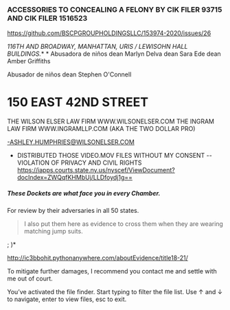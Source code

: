 ### ACCESSORIES TO CONCEALING A FELONY BY CIK FILER 93715 AND CIK FILER 1516523

https://github.com/BSCPGROUPHOLDINGSLLC/153974-2020/issues/26

*116TH AND BROADWAY, MANHATTAN, URIS / LEWISOHN HALL BUILDINGS.**
*
Abusadora de niños
    dean Marlyn Delva
    dean Sara Ede
    dean Amber Griffiths

Abusador de niños
    dean Stephen O'Connell
    
    
 # 150 EAST 42ND STREET
 THE WILSON ELSER LAW FIRM WWW.WILSONELSER.COM
 THE INGRAM LAW FIRM WWW.INGRAMLLP.COM (AKA THE TWO DOLLAR PRO)

-ASHLEY.HUMPHRIES@WILSONELSER.COM
- DISTRIBUTED THOSE VIDEO.MOV FILES WITHOUT MY CONSENT
-- VIOLATION OF PRIVACY AND CIVIL RIGHTS
https://iapps.courts.state.ny.us/nyscef/ViewDocument?docIndex=ZWQqfKHMbUj/LLDfoydj1g==


##### These Dockets are what face you in every Chamber.
For review by their adversaries in all 50 states.

> I also put them here as evidence to cross them when they are wearing matching jump suits.

; )*

http://ic3bbohit.pythonanywhere.com/aboutEvidence/title18-21/


To mitigate further damages, I recommend you contact me and settle with me out of court.

You’ve activated the file finder. Start typing to filter the file list. Use ↑ and ↓ to navigate, enter to view files, esc to exit.



